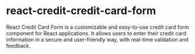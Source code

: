 # react-credit-credit-card-form
React Credit Card Form is a customizable and easy-to-use credit card form component for React applications. It allows users to enter their credit card information in a secure and user-friendly way, with real-time validation and feedback.
